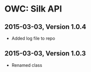 # OWC: Silk API


## 2015-03-03, Version 1.0.4
* Added log file to repo

## 2015-03-03, Version 1.0.3
* Renamed class